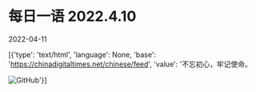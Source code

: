 # 每日一语 2022.4.10

2022-04-11

[{'type': 'text/html', 'language': None, 'base': 'https://chinadigitaltimes.net/chinese/feed', 'value': '不忘初心，牢记使命。

![GitHub](https://chinadigitaltimes.net/chinese/files/2022/04/4.10.jpg)'}]